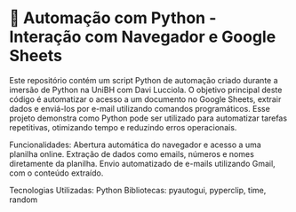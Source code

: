 # 🐍 Automação com Python - Interação com Navegador e Google Sheets

Este repositório contém um script Python de automação criado durante a imersão de Python na UniBH com Davi Lucciola. O objetivo principal deste código é automatizar o acesso a um documento no Google Sheets, extrair dados e enviá-los por e-mail utilizando comandos programáticos. Esse projeto demonstra como Python pode ser utilizado para automatizar tarefas repetitivas, otimizando tempo e reduzindo erros operacionais.

Funcionalidades:
Abertura automática do navegador e acesso a uma planilha online.
Extração de dados como emails, números e nomes diretamente da planilha.
Envio automatizado de e-mails utilizando Gmail, com o conteúdo extraído.

Tecnologias Utilizadas:
Python
Bibliotecas: pyautogui, pyperclip, time, random
